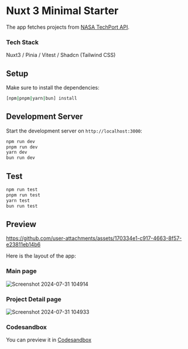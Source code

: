 # Nuxt 3 Minimal Starter

The app fetches projects from [NASA TechPort API](https://techport.nasa.gov/help/articles/api).

### Tech Stack
Nuxt3 / Pinia / Vitest / Shadcn (Tailwind CSS)

## Setup

Make sure to install the dependencies:

```bash
[npm|pnpm|yarn|bun] install
```

## Development Server

Start the development server on `http://localhost:3000`:

```bash
npm run dev
pnpm run dev
yarn dev
bun run dev
```

## Test

```bash
npm run test
pnpm run test
yarn test
bun run test
```

## Preview

https://github.com/user-attachments/assets/170334e1-c917-4663-8f57-e23811eb14b6

Here is the layout of the app:

### Main page
![Screenshot 2024-07-31 104914](https://github.com/user-attachments/assets/7e1ab70b-eb9f-4bf4-8373-4e588a215039)

### Project Detail page
![Screenshot 2024-07-31 104933](https://github.com/user-attachments/assets/343d9950-55e6-4e06-bebb-8319835d1980)

### Codesandbox

You can preview it in [Codesandbox](https://codesandbox.io/p/github/alokpant/nasa-nuxt-api/main)
